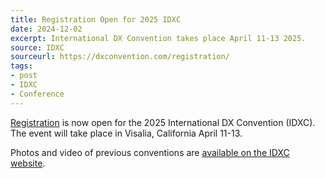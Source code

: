 ```yaml
---
title: Registration Open for 2025 IDXC
date: 2024-12-02
excerpt: International DX Convention takes place April 11-13 2025.
source: IDXC
sourceurl: https://dxconvention.com/registration/
tags:
- post
- IDXC
- Conference
---
```

[Registration](https://dxconvention.com/registration/) is now open for the 2025 International DX Convention (IDXC). The event will take place in Visalia, California April 11-13. 

Photos and video of previous conventions are [available on the IDXC website](https://dxconvention.com/previous-years-photos/).